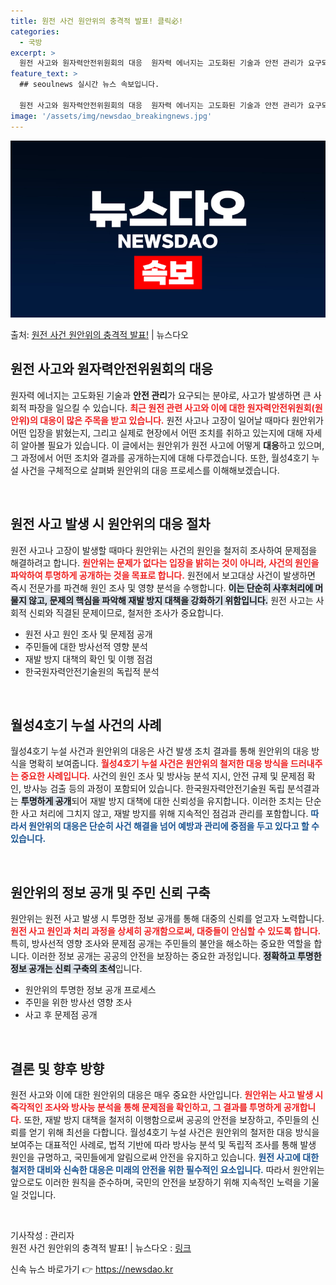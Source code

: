 ```yaml
---
title: 원전 사건 원안위의 충격적 발표! 클릭必!
categories:
  - 국방
excerpt: >
  원전 사고와 원자력안전위원회의 대응  원자력 에너지는 고도화된 기술과 안전 관리가 요구되는 분야로, 사고가 …
feature_text: >
  ## seoulnews 실시간 뉴스 속보입니다.

  원전 사고와 원자력안전위원회의 대응  원자력 에너지는 고도화된 기술과 안전 관리가 요구되는 분야로, 사고가 …
image: '/assets/img/newsdao_breakingnews.jpg'
---
```


![뉴스다오 속보](/assets/img/newsdao_breakingnews.jpg)

<p>출처: <a href="https://newsdao.kr/5043" rel="dofollow">원전 사건 원안위의 충격적 발표!</a> | 뉴스다오</p>

<h2 data-ke-size="size26">원전 사고와 원자력안전위원회의 대응</h2>

원자력 에너지는 고도화된 기술과 <b>안전 관리</b>가 요구되는 분야로, 사고가 발생하면 큰 사회적 파장을 일으킬 수 있습니다. <b><span style="color: #ee2323;">최근 원전 관련 사고와 이에 대한 원자력안전위원회(원안위)의 대응이 많은 주목을 받고 있습니다.</span></b> 원전 사고나 고장이 일어날 때마다 원안위가 어떤 입장을 밝혔는지, 그리고 실제로 현장에서 어떤 조치를 취하고 있는지에 대해 자세히 알아볼 필요가 있습니다. 이 글에서는 원안위가 원전 사고에 어떻게 <b>대응</b>하고 있으며, 그 과정에서 어떤 조치와 결과를 공개하는지에 대해 다루겠습니다. 또한, 월성4호기 누설 사건을 구체적으로 살펴봐 원안위의 대응 프로세스를 이해해보겠습니다.

<p data-ke-size="size16">&nbsp;</p>

<h2 data-ke-size="size26">원전 사고 발생 시 원안위의 대응 절차</h2>

원전 사고나 고장이 발생할 때마다 원안위는 사건의 원인을 철저히 조사하여 문제점을 해결하려고 합니다. <b><span style="color: #ee2323;">원안위는 문제가 없다는 입장을 밝히는 것이 아니라, 사건의 원인을 파악하여 투명하게 공개하는 것을 목표로 합니다.</span></b> 원전에서 보고대상 사건이 발생하면 즉시 전문가를 파견해 원인 조사 및 영향 분석을 수행합니다. <b><span style="background-color: #21538527;">이는 단순히 사후처리에 머물지 않고, 문제의 핵심을 파악해 재발 방지 대책을 강화하기 위함입니다.</span></b> 원전 사고는 사회적 신뢰와 직결된 문제이므로, 철저한 조사가 중요합니다.

<ul>
<li>원전 사고 원인 조사 및 문제점 공개</li>
<li>주민들에 대한 방사선적 영향 분석</li>
<li>재발 방지 대책의 확인 및 이행 점검</li>
<li>한국원자력안전기술원의 독립적 분석</li>
</ul>

<p data-ke-size="size16">&nbsp;</p>

<h2 data-ke-size="size26">월성4호기 누설 사건의 사례</h2>

월성4호기 누설 사건과 원안위의 대응은 사건 발생 조치 결과를 통해 원안위의 대응 방식을 명확히 보여줍니다. <b><span style="color: #ee2323;">월성4호기 누설 사건은 원안위의 철저한 대응 방식을 드러내주는 중요한 사례입니다.</span></b> 사건의 원인 조사 및 방사능 분석 지시, 안전 규제 및 문제점 확인, 방사능 검출 등의 과정이 포함되어 있습니다. 한국원자력안전기술원 독립 분석결과는 <b><span style="background-color: #21538527;">투명하게 공개</span></b>되어 재발 방지 대책에 대한 신뢰성을 유지합니다. 이러한 조치는 단순한 사고 처리에 그치지 않고, 재발 방지를 위해 지속적인 점검과 관리를 포함합니다. <b><span style="color: #1a5490;">따라서 원안위의 대응은 단순히 사건 해결을 넘어 예방과 관리에 중점을 두고 있다고 할 수 있습니다.</span></b>

<p data-ke-size="size16">&nbsp;</p>

<h2 data-ke-size="size26">원안위의 정보 공개 및 주민 신뢰 구축</h2>

원안위는 원전 사고 발생 시 투명한 정보 공개를 통해 대중의 신뢰를 얻고자 노력합니다. <b><span style="color: #ee2323;">원전 사고 원인과 처리 과정을 상세히 공개함으로써, 대중들이 안심할 수 있도록 합니다.</span></b> 특히, 방사선적 영향 조사와 문제점 공개는 주민들의 불안을 해소하는 중요한 역할을 합니다. 이러한 정보 공개는 공공의 안전을 보장하는 중요한 과정입니다. <b><span style="background-color: #21538527;">정확하고 투명한 정보 공개는 신뢰 구축의 초석</span></b>입니다.

<ul>
<li>원안위의 투명한 정보 공개 프로세스</li>
<li>주민을 위한 방사선 영향 조사</li>
<li>사고 후 문제점 공개</li>
</ul>

<p data-ke-size="size16">&nbsp;</p>

<h2 data-ke-size="size26">결론 및 향후 방향</h2>

원전 사고와 이에 대한 원안위의 대응은 매우 중요한 사안입니다. <b><span style="color: #ee2323;">원안위는 사고 발생 시 즉각적인 조사와 방사능 분석을 통해 문제점을 확인하고, 그 결과를 투명하게 공개합니다.</span></b> 또한, 재발 방지 대책을 철저히 이행함으로써 공공의 안전을 보장하고, 주민들의 신뢰를 얻기 위해 최선을 다합니다. 월성4호기 누설 사건은 원안위의 철저한 대응 방식을 보여주는 대표적인 사례로, 법적 기반에 따라 방사능 분석 및 독립적 조사를 통해 발생 원인을 규명하고, 국민들에게 알림으로써 안전을 유지하고 있습니다. <b><span style="color: #1a5490;">원전 사고에 대한 철저한 대비와 신속한 대응은 미래의 안전을 위한 필수적인 요소입니다.</span></b> 따라서 원안위는 앞으로도 이러한 원칙을 준수하며, 국민의 안전을 보장하기 위해 지속적인 노력을 기울일 것입니다.

<p data-ke-size="size16">&nbsp;</p>

기사작성 : 관리자  
원전 사건 원안위의 충격적 발표! | 뉴스다오 : <a href="https://newsdao.kr/5043">링크</a> 

신속 뉴스 바로가기 👉 <a href="https://newsdao.kr" rel="dofollow">https://newsdao.kr</a>


